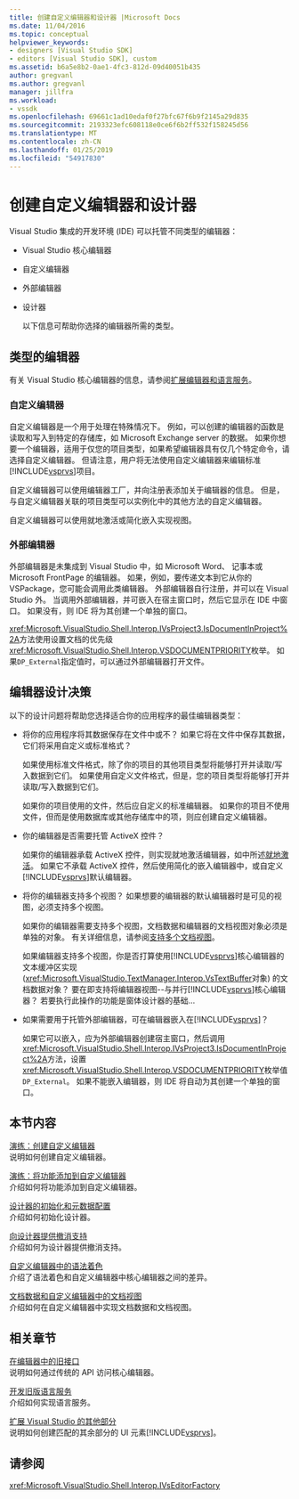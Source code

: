 ```yaml
---
title: 创建自定义编辑器和设计器 |Microsoft Docs
ms.date: 11/04/2016
ms.topic: conceptual
helpviewer_keywords:
- designers [Visual Studio SDK]
- editors [Visual Studio SDK], custom
ms.assetid: b6a5e8b2-0ae1-4fc3-812d-09d40051b435
author: gregvanl
ms.author: gregvanl
manager: jillfra
ms.workload:
- vssdk
ms.openlocfilehash: 69661c1ad10edaf0f27bfc67f6b9f2145a29d835
ms.sourcegitcommit: 2193323efc608118e0ce6f6b2ff532f158245d56
ms.translationtype: MT
ms.contentlocale: zh-CN
ms.lasthandoff: 01/25/2019
ms.locfileid: "54917830"
---
```

# <a name="create-custom-editors-and-designers"></a>创建自定义编辑器和设计器
Visual Studio 集成的开发环境 (IDE) 可以托管不同类型的编辑器：  
  
- Visual Studio 核心编辑器  
  
- 自定义编辑器  
  
- 外部编辑器  
  
- 设计器  
  
  以下信息可帮助你选择的编辑器所需的类型。  
  
## <a name="types-of-editor"></a>类型的编辑器  
 有关 Visual Studio 核心编辑器的信息，请参阅[扩展编辑器和语言服务](../extensibility/extending-the-editor-and-language-services.md)。  
  
### <a name="custom-editors"></a>自定义编辑器  
 自定义编辑器是一个用于处理在特殊情况下。 例如，可以创建的编辑器的函数是读取和写入到特定的存储库，如 Microsoft Exchange server 的数据。 如果你想要一个编辑器，适用于仅您的项目类型，如果希望编辑器具有仅几个特定命令，请选择自定义编辑器。 但请注意，用户将无法使用自定义编辑器来编辑标准[!INCLUDE[vsprvs](../code-quality/includes/vsprvs_md.md)]项目。  
  
 自定义编辑器可以使用编辑器工厂，并向注册表添加关于编辑器的信息。 但是，与自定义编辑器关联的项目类型可以实例化中的其他方法的自定义编辑器。  
  
 自定义编辑器可以使用就地激活或简化嵌入实现视图。  
  
### <a name="external-editors"></a>外部编辑器  
 外部编辑器是未集成到 Visual Studio 中，如 Microsoft Word、 记事本或 Microsoft FrontPage 的编辑器。 如果，例如，要传递文本到它从你的 VSPackage，您可能会调用此类编辑器。 外部编辑器自行注册，并可以在 Visual Studio 外。 当调用外部编辑器，并可嵌入在宿主窗口时，然后它显示在 IDE 中窗口。 如果没有，则 IDE 将为其创建一个单独的窗口。  
  
 <xref:Microsoft.VisualStudio.Shell.Interop.IVsProject3.IsDocumentInProject%2A>方法使用设置文档的优先级<xref:Microsoft.VisualStudio.Shell.Interop.VSDOCUMENTPRIORITY>枚举。 如果`DP_External`指定值时，可以通过外部编辑器打开文件。  
  
## <a name="editor-design-decisions"></a>编辑器设计决策  
 以下的设计问题将帮助您选择适合你的应用程序的最佳编辑器类型：  
  
- 将你的应用程序将其数据保存在文件中或不？ 如果它将在文件中保存其数据，它们将采用自定义或标准格式？  
  
   如果使用标准文件格式，除了你的项目的其他项目类型将能够打开并读取/写入数据到它们。 如果使用自定义文件格式，但是，您的项目类型将能够打开并读取/写入数据到它们。  
  
   如果你的项目使用的文件，然后应自定义的标准编辑器。 如果你的项目不使用文件，但而是使用数据库或其他存储库中的项，则应创建自定义编辑器。  
  
- 你的编辑器是否需要托管 ActiveX 控件？  
  
   如果你的编辑器承载 ActiveX 控件，则实现就地激活编辑器，如中所述[就地激活](../extensibility/in-place-activation.md)。 如果它不承载 ActiveX 控件，然后使用简化的嵌入编辑器中，或自定义[!INCLUDE[vsprvs](../code-quality/includes/vsprvs_md.md)]默认编辑器。  
  
- 将你的编辑器支持多个视图？ 如果想要的编辑器的默认编辑器时是可见的视图，必须支持多个视图。  
  
   如果你的编辑器需要支持多个视图，文档数据和编辑器的文档视图对象必须是单独的对象。 有关详细信息，请参阅[支持多个文档视图](../extensibility/supporting-multiple-document-views.md)。  
  
   如果编辑器支持多个视图，你是否打算使用[!INCLUDE[vsprvs](../code-quality/includes/vsprvs_md.md)]核心编辑器的文本缓冲区实现 (<xref:Microsoft.VisualStudio.TextManager.Interop.VsTextBuffer>对象) 的文档数据对象？ 要在即支持将编辑器视图--与并行[!INCLUDE[vsprvs](../code-quality/includes/vsprvs_md.md)]核心编辑器？ 若要执行此操作的功能是窗体设计器的基础...  
  
- 如果需要用于托管外部编辑器，可在编辑器嵌入在[!INCLUDE[vsprvs](../code-quality/includes/vsprvs_md.md)]？  
  
   如果它可以嵌入，应为外部编辑器创建宿主窗口，然后调用<xref:Microsoft.VisualStudio.Shell.Interop.IVsProject3.IsDocumentInProject%2A>方法，设置<xref:Microsoft.VisualStudio.Shell.Interop.VSDOCUMENTPRIORITY>枚举值`DP_External`。 如果不能嵌入编辑器，则 IDE 将自动为其创建一个单独的窗口。  
  
## <a name="in-this-section"></a>本节内容  
 [演练：创建自定义编辑器](../extensibility/walkthrough-creating-a-custom-editor.md)  
 说明如何创建自定义编辑器。  
  
 [演练：将功能添加到自定义编辑器](../extensibility/walkthrough-adding-features-to-a-custom-editor.md)  
 介绍如何将功能添加到自定义编辑器。  
  
 [设计器的初始化和元数据配置](../extensibility/designer-initialization-and-metadata-configuration.md)  
 介绍如何初始化设计器。  
  
 [向设计器提供撤消支持](../extensibility/supplying-undo-support-to-designers.md)  
 介绍如何为设计器提供撤消支持。  
  
 [自定义编辑器中的语法着色](../extensibility/syntax-coloring-in-custom-editors.md)  
 介绍了语法着色和自定义编辑器中核心编辑器之间的差异。  
  
 [文档数据和自定义编辑器中的文档视图](../extensibility/document-data-and-document-view-in-custom-editors.md)  
 介绍如何在自定义编辑器中实现文档数据和文档视图。  
  
## <a name="related-sections"></a>相关章节  
 [在编辑器中的旧接口](../extensibility/legacy-interfaces-in-the-editor.md)  
 说明如何通过传统的 API 访问核心编辑器。  
  
 [开发旧版语言服务](../extensibility/internals/developing-a-legacy-language-service.md)  
 介绍如何实现语言服务。  
  
 [扩展 Visual Studio 的其他部分](../extensibility/extending-other-parts-of-visual-studio.md)  
 说明如何创建匹配的其余部分的 UI 元素[!INCLUDE[vsprvs](../code-quality/includes/vsprvs_md.md)]。  
  
## <a name="see-also"></a>请参阅  
 <xref:Microsoft.VisualStudio.Shell.Interop.IVsEditorFactory>